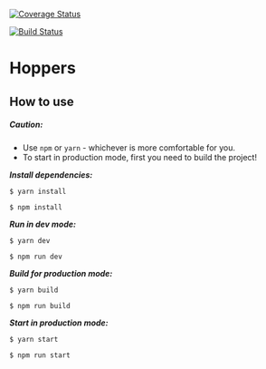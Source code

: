[![Coverage Status](https://coveralls.io/repos/github/Aripis/Hoppers-Site/badge.svg?branch=master)](https://coveralls.io/github/Aripis/Hoppers-Site?branch=master)

[![Build Status](https://travis-ci.com/Aripis/Hoppers-Site.svg?branch=master)](https://travis-ci.com/Aripis/Hoppers-Site)

# Hoppers

## How to use

##### Caution: 
* Use ```npm``` or ```yarn``` - whichever is more comfortable for you.
* To start in production mode, first you need to build the project!

**_Install dependencies:_**

```shell
$ yarn install
```

```shell
$ npm install
```

**_Run in dev mode:_**

```shell
$ yarn dev
```

```shell
$ npm run dev
```

**_Build for production mode:_**

```shell
$ yarn build
```

```shell
$ npm run build
```

**_Start in production mode:_**

```shell
$ yarn start
```

```shell
$ npm run start
```
